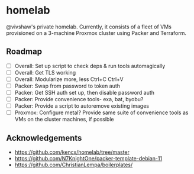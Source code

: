 # homelab

@vivshaw's private homelab. Currently, it consists of a fleet of VMs provisioned on a 3-machine Proxmox cluster using Packer and Terraform.

## Roadmap

- [ ] Overall: Set up script to check deps & run tools automagically
- [ ] Overall: Get TLS working
- [ ] Overall: Modularize more, less Ctrl+C Ctrl+V
- [ ] Packer: Swap from password to token auth
- [ ] Packer: Get SSH auth set up, then disable password auth
- [ ] Packer: Provide convenience tools- exa, bat, byobu?
- [ ] Packer: Provide a script to autoremove existing images
- [ ] Proxmox: Configure metal? Provide same suite of convenience tools as VMs on the cluster machines, if possible

## Acknowledgements

- https://github.com/kencx/homelab/tree/master
- https://github.com/N7KnightOne/packer-template-debian-11
- https://github.com/ChristianLempa/boilerplates/
